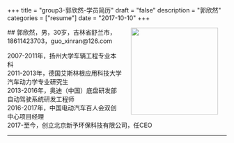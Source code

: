 +++
title = "group3-郭欣然-学员简历"
draft = "false"
description = "郭欣然"
categories = ["resume"]
date = "2017-10-10"
+++

<img src="/post/group3/GXR-pic.jpg" width="200" align="right" hspace="20" vspace="0" />
## 郭欣然，男，30岁，吉林省舒兰市，18611423703，guo_xinran@126.com

2007-2011年，扬州大学车辆工程专业本科<br/>
2011-2013年，德国艾斯林根应用科技大学汽车动力学专业研究生<br/>
2013-2016年，奥迪（中国）底盘研发部自动驾驶系统研发工程师<br/>
2016-2017年，中国电动汽车百人会双创中心项目经理<br/>
2017-至今，创立北京新予环保科技有限公司，任CEO<br/>
* * *

